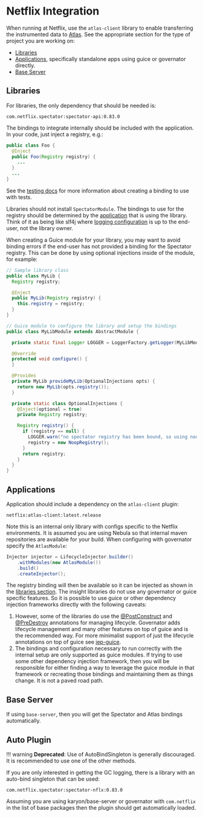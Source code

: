 # Netflix Integration

When running at Netflix, use the `atlas-client` library to enable transferring the
instrumented data to [Atlas](http://github.com/Netflix/atlas/wiki/). See the appropriate
section for the type of project you are working on:

* [Libraries](#libraries)
* [Applications](#applications), specifically standalone apps using guice or governator directly.
* [Base Server](#base-server)

## Libraries

For libraries, the only dependency that should be needed is:

```
com.netflix.spectator:spectator-api:0.83.0
```

The bindings to integrate internally should be included with the application. In your code,
just inject a registry, e.g.:

```java
public class Foo {
  @Inject
  public Foo(Registry registry) {
    ...
  }
  ...
}
```

See the [testing docs](testing.md) for more information about creating a binding to use with tests.

Libraries should not install `SpectatorModule`. The bindings to use for the registry should be
determined by the [application](#application) that is using the library. Think of it as being like
slf4j where [logging configuration] is up to the end-user, not the library owner.

[logging configuration]: https://www.slf4j.org/faq.html#configure_logging

When creating a Guice module for your library, you may want to avoid binding errors if the end-user
has not provided a binding for the Spectator registry. This can be done by using optional injections
inside of the module, for example:

```java
// Sample library class
public class MyLib {
  Registry registry;

  @Inject
  public MyLib(Registry registry) {
    this.registry = registry;
  }
}

// Guice module to configure the library and setup the bindings
public class MyLibModule extends AbstractModule {

  private static final Logger LOGGER = LoggerFactory.getLogger(MyLibModule.class);

  @Override
  protected void configure() {
  }

  @Provides
  private MyLib provideMyLib(OptionalInjections opts) {
    return new MyLib(opts.registry());
  }

  private static class OptionalInjections {
    @Inject(optional = true)
    private Registry registry;

    Registry registry() {
      if (registry == null) {
        LOGGER.warn("no spectator registry has been bound, so using noop implementation");
        registry = new NoopRegistry();
      }
      return registry;
    }
  }
}
```

## Applications

Application should include a dependency on the `atlas-client` plugin:

```
netflix:atlas-client:latest.release
```

Note this is an internal only library with configs specific to the Netflix environments. It
is assumed you are using Nebula so that internal maven repositories are available for your
build. When configuring with governator specify the `AtlasModule`:

```java
Injector injector = LifecycleInjector.builder()
    .withModules(new AtlasModule())
    .build()
    .createInjector();
```

The registry binding will then be available so it can be injected as shown in the
[libraries section](#libraries). The insight libraries do not use any governator or guice
specific features. So it is possible to use guice or other dependency injection frameworks
directly with the following caveats:

1. However, some of the libraries do use the
[@PostConstruct](http://docs.oracle.com/javaee/7/api/javax/annotation/PostConstruct.html) and
[@PreDestroy](http://docs.oracle.com/javaee/7/api/javax/annotation/PreDestroy.html) annotations
for managing lifecycle. Governator adds lifecycle management and many other features on top of
guice and is the recommended way. For more minimalist support of just the lifecycle annotations
on top of guice see [iep-guice](https://github.com/Netflix/iep/tree/master/iep-guice#description).
2. The bindings and configuration necessary to run correctly with the internal setup are only
supported as guice modules. If trying to use some other dependency injection framework, then
you will be responsible for either finding a way to leverage the guice module in that framework
or recreating those bindings and maintaining them as things change. It is not a paved road path.

## Base Server

If using `base-server`, then you will get the Spectator and Atlas bindings automatically.

## Auto Plugin

!!! warning
    **Deprecated**: Use of AutoBindSingleton is generally discouraged. It is recommended to
    use one of the other methods.

If you are only interested in getting the GC logging, there is a library with an auto-bind
singleton that can be used:

```
com.netflix.spectator:spectator-nflx:0.83.0
```

Assuming you are using karyon/base-server or governator with `com.netflix` in the list of base
packages then the plugin should get automatically loaded.
